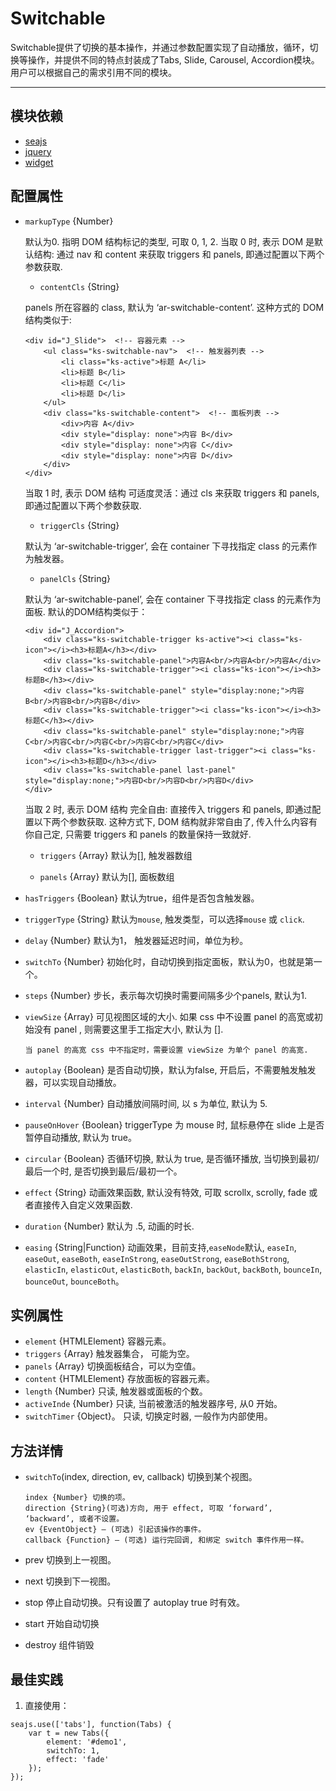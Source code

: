 
# Switchable

Switchable提供了切换的基本操作，并通过参数配置实现了自动播放，循环，切换等操作，并提供不同的特点封装成了Tabs, Slide, Carousel, Accordion模块。用户可以根据自己的需求引用不同的模块。

---

## 模块依赖

 - [seajs](seajs/README.md)
 - [jquery](jquery/README.md)
 - [widget](widget/README.md)


## 配置属性

* `markupType` {Number} 

	默认为0. 指明 DOM 结构标记的类型, 可取 0, 1, 2.
    当取 0 时, 表示 DOM 是默认结构: 通过 nav 和 content 来获取 triggers 和 panels, 即通过配置以下两个参数获取.
    * `contentCls` {String}
    
    panels 所在容器的 class, 默认为 ‘ar-switchable-content’. 这种方式的 DOM 结构类似于:
    
    ```
    <div id="J_Slide">  <!-- 容器元素 -->
        <ul class="ks-switchable-nav">  <!-- 触发器列表 -->
            <li class="ks-active">标题 A</li>
            <li>标题 B</li>
            <li>标题 C</li>
            <li>标题 D</li>
        </ul>
        <div class="ks-switchable-content">  <!-- 面板列表 -->
            <div>内容 A</div>
            <div style="display: none">内容 B</div>
            <div style="display: none">内容 C</div>
            <div style="display: none">内容 D</div>
        </div>
    </div>
    ```
    当取 1 时, 表示 DOM 结构 可适度灵活：通过 cls 来获取 triggers 和 panels, 即通过配置以下两个参数获取.
    
    * `triggerCls` {String}
    
    默认为 ‘ar-switchable-trigger’, 会在 container 下寻找指定 class 的元素作为触发器。
    
      
    * `panelCls` {String}
    
    默认为 ‘ar-switchable-panel’, 会在 container 下寻找指定 class 的元素作为面板.
    默认的DOM结构类似于：
    
    ```
    <div id="J_Accordion">
        <div class="ks-switchable-trigger ks-active"><i class="ks-icon"></i><h3>标题A</h3></div>
        <div class="ks-switchable-panel">内容A<br/>内容A<br/>内容A</div>
        <div class="ks-switchable-trigger"><i class="ks-icon"></i><h3>标题B</h3></div>
        <div class="ks-switchable-panel" style="display:none;">内容B<br/>内容B<br/>内容B</div>
        <div class="ks-switchable-trigger"><i class="ks-icon"></i><h3>标题C</h3></div>
        <div class="ks-switchable-panel" style="display:none;">内容C<br/>内容C<br/>内容C<br/>内容C<br/>内容C</div>
        <div class="ks-switchable-trigger last-trigger"><i class="ks-icon"></i><h3>标题D</h3></div>
        <div class="ks-switchable-panel last-panel" style="display:none;">内容D<br/>内容D<br/>内容D</div>
    </div>
    ```
    当取 2 时, 表示 DOM 结构 完全自由: 直接传入 triggers 和 panels, 即通过配置以下两个参数获取. 这种方式下, DOM 结构就非常自由了, 传入什么内容有你自己定, 只需要 triggers 和 panels 的数量保持一致就好.
    * `triggers` {Array<HTMLElement>} 默认为[], 触发器数组
    
    * `panels` {Array<HTMLElement>} 默认为[], 面板数组

* `hasTriggers` {Boolean} 
   默认为true，组件是否包含触发器。
  
* `triggerType` {String}
   默认为`mouse`, 触发类型，可以选择`mouse` 或 `click`.
   
* `delay` {Number}
   默认为1， 触发器延迟时间，单位为秒。

* `switchTo` {Number}
  初始化时，自动切换到指定面板，默认为0，也就是第一个。

* `steps` {Number}
  步长，表示每次切换时需要间隔多少个panels, 默认为1.

* `viewSize` {Array}
  可见视图区域的大小. 如果 css 中不设置 panel 的高宽或初始没有 panel , 则需要这里手工指定大小, 默认为 [].
  
  `当 panel 的高宽 css 中不指定时，需要设置 viewSize 为单个 panel 的高宽.`
  
* `autoplay` {Boolean}
  是否自动切换，默认为false, 开启后，不需要触发触发器，可以实现自动播放。

*  `interval` {Number}
  自动播放间隔时间, 以 s 为单位, 默认为 5.

* `pauseOnHover` {Boolean}
  triggerType 为 mouse 时, 鼠标悬停在 slide 上是否暂停自动播放, 默认为 true。

* `circular` {Boolean}
  否循环切换, 默认为 true, 是否循环播放, 当切换到最初/最后一个时, 是否切换到最后/最初一个。
 
* `effect` {String}
  动画效果函数, 默认没有特效, 可取 scrollx, scrolly, fade 或者直接传入自定义效果函数.

* `duration` {Number}
  默认为 .5, 动画的时长.

* `easing` {String|Function}
  动画效果，目前支持,`easeNode`默认, `easeIn`, `easeOut`, `easeBoth`, `easeInStrong`, `easeOutStrong`, `easeBothStrong`, `elasticIn`, `elasticOut`, `elasticBoth`, `backIn`, `backOut`, `backBoth`, `bounceIn`, `bounceOut`, `bounceBoth`。
  

## 实例属性
* `element` {HTMLElement}
  容器元素。
* `triggers` {Array}
  触发器集合， 可能为空。
* `panels` {Array}
  切换面板结合，可以为空值。
* `content` {HTMLElement}
  存放面板的容器元素。
* `length` {Number}
  只读, 触发器或面板的个数。
* `activeInde` {Number}
  只读, 当前被激活的触发器序号, 从0 开始。
* `switchTimer` {Object}。
  只读, 切换定时器, 一般作为内部使用。
  
## 方法详情
* `switchTo`(index, direction, ev, callback)
  切换到某个视图。
  
      index {Number} 切换的项。
      direction {String}(可选)方向, 用于 effect, 可取 ‘forward’, ‘backward’, 或者不设置。
      ev {EventObject} – (可选) 引起该操作的事件。
      callback {Function} – (可选) 运行完回调, 和绑定 switch 事件作用一样。
  
* prev
  切换到上一视图。
* next
  切换到下一视图。

* stop
  停止自动切换。只有设置了 autoplay true 时有效。

* start
  开始自动切换
* destroy
  组件销毁



## 最佳实践

1. 直接使用：

```
seajs.use(['tabs'], function(Tabs) {
    var t = new Tabs({
        element: '#demo1',
        switchTo: 1,
        effect: 'fade'
    });
});

```

      

